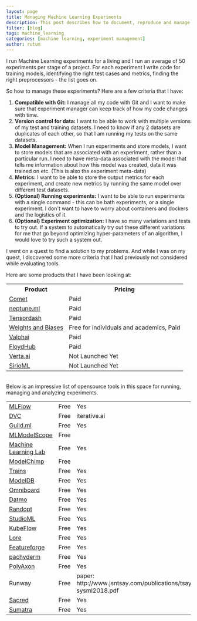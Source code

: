 ```yaml
---
layout: page
title: Managing Machine Learning Experiments
description: This post describes how to document, reproduce and manage your ML experiments at scale
filter: [blog]
tags: machine_learning
categories: [machine learning, experiment management]
author: rutum
---
```


I run Machine Learning experiments for a living and I run an average of 50 experiments per stage of a project. For each experiment I write code for training models, identifying the right test cases and metrics, finding the right preprocessors - the list goes on. 

So how to manage these experiments? Here are a few criteria that I have: 

1. **Compatible with Git:** I manage all my code with Git and I want to make sure that experiment manager can keep track of how my code changes with time.
2. **Version control for data:** I want to be able to work with multiple versions of my test and training datasets. I need to know if any 2 datasets are duplicates of each other, so that I am running my tests on the same datasets. 
3. **Model Management:** When I run experiments and store models, I want to store models that are associated with an experiment, rather than a particular run. I need to have meta-data associated with the model that tells me information about how this model was created, data it was trained on etc. (This is also the experiment meta-data)
4. **Metrics:** I want to be able to store the output metrics for each experiment, and create new metrics by running the same model over different test datasets. 
5. **(Optional) Running experiments:** I want to be able to run experiments with a single command - this can be bath experiments, or a single experiment. I don't want to have to worry about containers and dockers and the logistics of it.
6. **(Optional) Experiment optimization:** I have so many variations and tests to try out. If a system to automatically try out these different variations for me that go beyond optimizing hyper-parameters of an algorithm, I would love to try such a system out. 

I went on a quest to find a solution to my problems. And while I was on my quest, I discovered some more criteria that I had previously not considered while evaluating tools. 

Here are some products that I have been looking at: 



<table>
  <tr>
    <th>Product</th>
    <th>Pricing</th>
    <!-- <th>Open Source</th> -->
  </tr>
  <tr>
    <td><a href="https://www.comet.ml/">Comet</a></td>
    <td>Paid</td>
    <!-- <td>No</td> -->
  </tr>
  <tr>
    <td><a href="https://neptune.ml/">neptune.ml</a></td>
    <td>Paid</td>
    <!-- <td>No</td> -->
  </tr>
  <tr>
    <td><a href="https://tensordash.ai/">Tensordash</a> </td>
    <td>Paid</td>
    <!-- <td></td> -->
  </tr>
  <tr>
    <td><a href="https://www.wandb.com/">Weights and Biases</a> </td>
    <td>Free for individuals and academics, Paid</td>
    <!-- <td>No</td> -->
  </tr>
  <tr>
    <td><a href="https://valohai.com/">Valohai</a></td>
    <td>Paid</td>
    <!-- <td></td> -->
  </tr>
  <tr>
    <td><a href="https://www.floydhub.com/product/train">FloydHub</a></td>
    <td>Paid</td>
    <!-- <td>No</td> -->
  </tr>
  <tr>
    <td><a href="https://verta.ai/">Verta.ai</a></td>
    <td colspan="2">Not Launched Yet</td>
  </tr>
  <tr>
    <td><a href="http://www.sirio-ml.com/">SirioML</a></td>
    <td colspan="2">Not Launched Yet</td>
  </tr>
</table>
<br>
Below is an impressive list of opensource tools in this space for running, managing and analyzing experiments. 
<table>
  <tr>
    <td><a href="https://mlflow.org/">MLFlow</a></td>
    <td>Free</td>
    <td>Yes</td>
  </tr>
  <tr>
    <td><a href="dvc.org">DVC</a></td>
    <td>Free</td>
    <td>iterative.ai</td>
  </tr>
  <tr>
    <td><a href="https://guild.ai/">Guild.ml</a></td>
    <td>Free</td>
    <td>Yes</td>
  </tr>
  <tr>
    <td><a href="http://mlmodelscope.org/">MLModelScope</a> </td>
    <td>Free</td>
    <td></td>
  </tr>  
  <tr>
    <td><a href="https://github.com/beringresearch/lab">Machine Learning Lab</a></td>
    <td>Free</td>
    <td>Yes</td>
  </tr> 
  
  <tr>
    <td><a href="https://modelchimp.com/">ModelChimp</a></td>
    <td>Free</td>
    <td></td>
  </tr>
  <tr>
    <td><a href="https://github.com/allegroai/trains">Trains</a></td>
    <td>Free</td>
    <td>Yes</td>
  </tr>
  <tr>
    <td><a href="https://mitdbg.github.io/modeldb/">ModelDB</a></td>
    <td>Free</td>
    <td>Yes</td>
  </tr>
  <tr>
    <td><a href="https://github.com/vivekratnavel/omniboard">Omniboard</a></td>
    <td>Free</td>
    <td>Yes</td>
  </tr>
  <tr>
    <td><a href="https://github.com/datmo/datmo">Datmo</a></td>
    <td>Free</td>
    <td>Yes</td>
  </tr>
  <tr>
    <td><a href="http://seba1511.net/randopt/">Randopt</a></td>
    <td>Free</td>
    <td>Yes</td>
  </tr>
  <tr>
    <td><a href="https://github.com/studioml/studio">StudioML</a></td>
    <td>Free</td>
    <td>Yes</td>
  </tr>
  <tr>
    <td><a href="https://github.com/kubeflow/kubeflow">KubeFlow</a></td>
    <td>Free</td>
    <td>Yes</td>
  </tr>
  <tr>
    <td><a href="https://github.com/instacart/lore">Lore</a></td>
    <td>Free</td>
    <td>Yes</td>
  </tr>
    <tr>
    <td><a href="https://github.com/machinalis/featureforge">Featureforge</a></td>
    <td>Free</td>
    <td>Yes</td>
  </tr>
  <tr>
    <td><a href="https://github.com/pachyderm/pachyderm">pachyderm</a></td>
    <td>Free</td>
    <td>Yes</td>
  </tr>
  <tr>
    <td><a href="https://github.com/polyaxon/polyaxon">PolyAxon</a></td>
    <td>Free</td>
    <td>Yes</td>
  </tr>
  <tr>
    <td>Runway</td>
    <td>Free</td>
    <td>paper: http://www.jsntsay.com/publications/tsay-sysml2018.pdf</td>
  </tr>
  <tr>
    <td><a href="https://github.com/IDSIA/sacred">Sacred</a></td>
    <td>Free</td>
    <td>Yes</td>
  </tr>
  <tr>
    <td><a href="http://neuralensemble.org/sumatra/">Sumatra</a></td>
    <td>Free</td>
    <td>Yes</td>
  </tr>
</table>


















